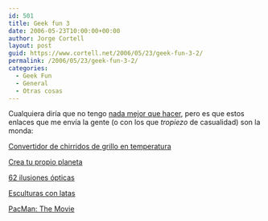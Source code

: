 ```yaml
---
id: 501
title: Geek fun 3
date: 2006-05-23T10:00:00+00:00
author: Jorge Cortell
layout: post
guid: https://www.cortell.net/2006/05/23/geek-fun-3-2/
permalink: /2006/05/23/geek-fun-3-2/
categories:
  - Geek Fun
  - General
  - Otras cosas
---
```

Cualquiera dirí­a que no tengo <a title="nada mejor que hacer" target="_blank" href="https://www.cortell.net/2006/05/23/se-busca-colaboradores-desinteresados/">nada mejor que hacer</a>, pero es que estos enlaces que me enví­a la gente (o con los que _tropiezo_ de casualidad) son la monda:

<a title="Convertidor grillo temperatura" target="_blank" href="https://www.benkazez.com/cricket.php">Convertidor de chirridos de grillo en temperatura</a>

<a title="Planet Maker" target="_blank" href="https://www.benkazez.com/planetmaker/">Crea tu propio planeta</a>

<a target="_blank" title="62 optical illusions" href="https://www.michaelbach.de/ot/">62 ilusiones ópticas</a><a target="_blank" title="stacked-can art" href="https://www.compfused.com/directlink/1305/" />

<a target="_blank" title="stacked-can art" href="https://www.compfused.com/directlink/1305/">Esculturas con latas</a>

<a target="_blank" title="PacMan The Movie" href="https://pjorge.com/archivo/2006/5/10/18:24:55/">PacMan: The Movie</a>